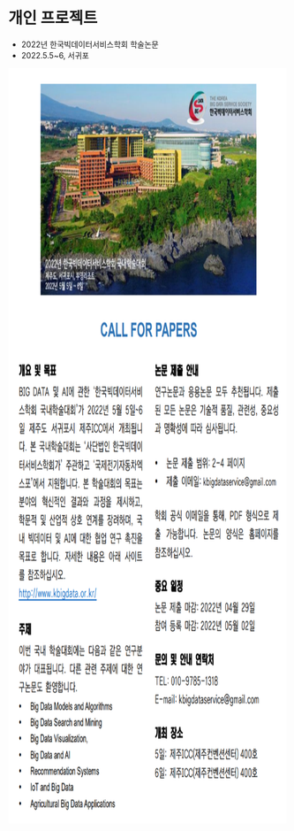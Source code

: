
# 개인 프로젝트
 - 2022년 한국빅데이터서비스학회 학술논문
 - 2022.5.5~6, 서귀포
  
<p> <img src="https://github.com/ByeongKeun/Industrial-AI/blob/master/images/빅데이터학술대회_2205.JPG" border="0" width="943" height="1365"> </p>
